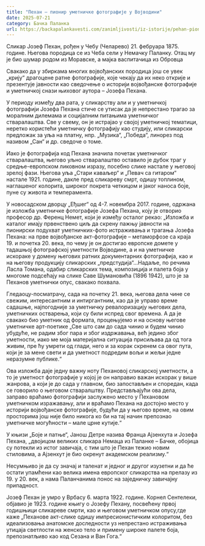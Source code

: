 ```yaml
---
title: "Пехан – пионир уметничке фотографије у Војводини"
date: 2025-07-21
category: Бачка Паланка
url: https://backapalankavesti.com/zanimljivosti/iz-istorije/pehan-pionir-umetnicke-fotografije-u-vojvodini2/
---
```


Сликар Јозеф Пехан, рођен у Чебу (Челарево) 21. фебруара 1875. године. Његова породица се из Чеба сели у Немачку Паланку. Отац му је био шумар родом из Моравске, а мајка васпитачица из Обровца

Свакако да у збиркама многих војвођанских породица још се увек „крију“ драгоцене ратне фотографије, које чекају да их неко открије и презентује јавности као сведочење о историји војвођанске фотографије и уметничкој снази њиховог аутора – Јозефа Пехана.

У периоду између два рата, у сликарству али и у уметничкој фотографији Јозефа Пехана стиче се утисак да је непрестано трагао за моралним дилемама и социјалним питањима уметничког стваралаштва. Све у свему, он је истрајао у својој уметничкој тематици, неретко користећи уметничку фотографију као студију, или сликарски предложак за уља на платну, нпр. „Музика“, „Победа“, линорез под називом „Сан“ и др. сведоче о томе.

Иако је фотографија код Пехана значила почетак уметничког стваралаштва, његово уљно стваралаштво оставило је дубок траг у средње-европском ликовном изразу, посебно слике настале у његовој зрелој фази. Његова уља „Стари каваљер“ и „Певач са гитаром“ настале 1921. године, дакле пред сликареву смрт, одишу топлином, наглашеног колорита, широког покрета четкицом и јаког наноса боје, пуне су живота и темперамента.

У новосадском дворцу „Еђшег“ од 4-7. новембра 2017. године, одржана је изложба уметничке фотографије Јозефа Пехана, коју је отворио професор др. Ференц Немет, који је између осталог рекао: „Изложба и каталог имају првенствено циљ да скрену пажњу јавности на пионирски подухват уметничких-фото истраживања и трагања Јозефа Пехана: на прве војвођанске акт-фотографије – метаморфозе са краја 19. и почетка 20. века, по чему је он достигао европске домете у тадашњој фотографској уметности Војводине, а и на уметничке искораке у домену његових ратних документарних фотографија, као и на његову продукцију сликарских „предстудија“…Надаље, по речима Ласла Томана, одабир сликарских тема, композиција и палета боја у многоме подсећају на слике Саве Шумановића (1896 1942), што је за Пеханов уметнички опус, свакако похвала.

Гледаоцу-посматрачу, сада на почетку 21. века, његова дела чине се свежим, интересантним и интиргантним, као да је управо време садашње, најпогодније за уметничку ревалоризацију његових дела, уметничких остварења, који су били испред свог времена. А да је свакако био уметник од формата, процењујемо и на основу његове уметничке арт-поетике „Све што сам до сада чинио и будем чинио убудуће, не радим због пара и због издржавања, већ једино због уметности, иако ме моја материјална ситуација присиљава да од тога живим, пре ћу умрети од глади, него и за корак скренем са овог пута, који је за мене свети и да уметност подредим вољи и жељи једне неразумне публике.“

Ова изложба даје једну важну ноту Пехановој сликарској уметности, а то је уметност фотографије у којој је он направио важан искорак у више жанрова, а који је до сада у главном, био запостављен и споредан, када се говорило о његовом стваралштву. Представљајући ова дела, заправо враћамо фотографији заслужено место у Пехановом уметничком изражавању, али и враћамо Пехана на достојно место у историји војвођанске фотографије, будући да у његово време, на овим просторима још није било никога ко би на тај начин препознао уметничке могућности – мале црне кутије.“

У књизи „Боје и патње“, Јанош Детре назива Франца Ајзенхута и Јозефа Пехана, „двојицом великих сликара Немаца из Паланке – Бачке, обојица су потекли из истог завичаја, с тим што је Пехан тежио новим стиловима, а Ајзенхут је био окренут академском реализму.“

Несумњиво је да су значај и таленат и једног и другог изузетни и да ће остати упамћени као велика имена европског сликарства на прелазу из 19. у 20. век, а нама Паланчанима понос на заједничку завичајну припадност.

Јозеф Пехан је умро у Врбасу 6. марта 1922. године. Корнел Сентелеки, објавио је 1923. године књигу о Јозефу Пехану, посвећену првој годишњици сликареве смрти, као и његовом уметничком опусу,где каже „Пеханове акт-слике одишу импресионистичким колоритом, без идеализовања анатомске доследности уз непрестано истраживања утицаја светлости на женско тело и примену широке палете боја, препознатљиво као код Сезана и Ван Гога.“
